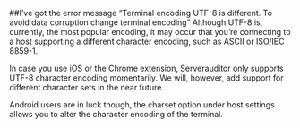##I’ve got the error message “Terminal encoding UTF-8 is different. To avoid data corruption change terminal encoding” 
Although UTF-8 is, currently, the most popular encoding, it may occur that you’re connecting to a host supporting a different character encoding, such as ASCII or ISO/IEC 8859-1. 

In case you use iOS or the Chrome extension, Serverauditor only supports UTF-8 character encoding momentarily. We will, however, add support for different character sets in the near future. 

Android users are in luck though, the charset option under host settings allows you to alter the character encoding of the terminal.